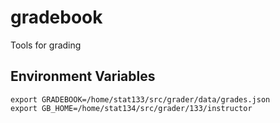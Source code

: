 gradebook
=========

Tools for grading

## Environment Variables

    export GRADEBOOK=/home/stat133/src/grader/data/grades.json
    export GB_HOME=/home/stat134/src/grader/133/instructor

